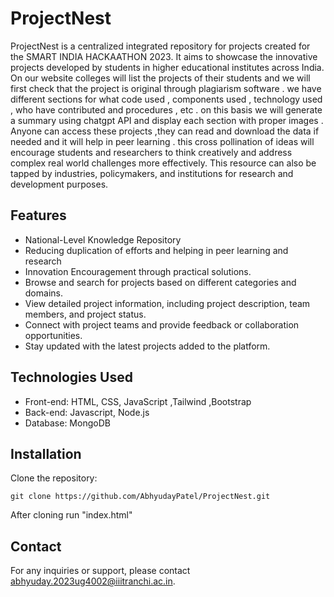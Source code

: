 
# ProjectNest

ProjectNest is a centralized integrated repository for projects created for the SMART INDIA HACKAATHON 2023. It aims to showcase the innovative projects developed by students in higher educational institutes across India. On our website colleges will list the projects of their students and we will first check that the project is original through plagiarism software . we have different sections for what code used , components used , technology used , who have contributed and procedures , etc . on  this basis we will generate a summary using chatgpt API  and display each section with proper images . Anyone can access these projects ,they can read and download the data if needed and it will help in peer learning . this cross pollination of ideas will encourage students and researchers to think creatively and address complex real world challenges more effectively.
This resource can also be tapped by industries, policymakers, and institutions for research and development purposes.


## Features

- National-Level Knowledge Repository
- Reducing duplication of efforts and helping in peer learning and research
- Innovation Encouragement through practical solutions.
- Browse and search for projects based on different categories and domains.
- View detailed project information, including project description, team members, and project status.
- Connect with project teams and provide feedback or collaboration opportunities.
- Stay updated with the latest projects added to the platform.

## Technologies Used

- Front-end: HTML, CSS, JavaScript ,Tailwind ,Bootstrap
- Back-end: Javascript, Node.js
- Database: MongoDB

## Installation

Clone the repository:

```shell
git clone https://github.com/AbhyudayPatel/ProjectNest.git
```
After cloning run "index.html"

## Contact

For any inquiries or support, please contact [abhyuday.2023ug4002@iiitranchi.ac.in](mailto:abhyuday.2023ug4002@iiitranchi.ac.in).
